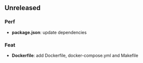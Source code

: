 ## Unreleased

### Perf

- **package.json**: update dependencies

### Feat

- **Dockerfile**: add Dockerfile, docker-compose.yml and Makefile

